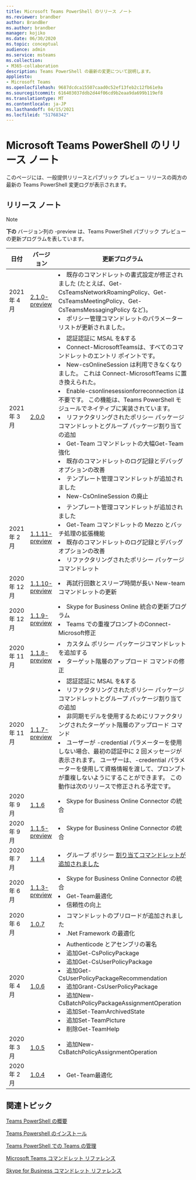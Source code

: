 ```yaml
---
title: Microsoft Teams PowerShell のリリース ノート
ms.reviewer: brandber
author: BrandBer
ms.author: brandber
manager: kojiko
ms.date: 06/30/2020
ms.topic: conceptual
audience: admin
ms.service: msteams
ms.collection:
- M365-collaboration
description: Teams PowerShell の最新の変更について説明します。
appliesto:
- Microsoft Teams
ms.openlocfilehash: 9687dcdca15507caad0c52ef13feb2c12fb61e9a
ms.sourcegitcommit: 616403037ddb2d44f06cd9b2eaa9da699b119ef8
ms.translationtype: MT
ms.contentlocale: ja-JP
ms.lasthandoff: 04/15/2021
ms.locfileid: "51768342"
---
```

# <a name="microsoft-teams-powershell-release-notes"></a>Microsoft Teams PowerShell のリリース ノート

このページには、一般提供リリースとパブリック プレビュー リリースの両方の最新の Teams PowerShell 変更ログが表示されます。

## <a name="release-notes"></a>リリース ノート

> [!NOTE]
> **下の** バージョン列の -preview は、Teams PowerShell パブリック プレビューの更新プログラムを表しています。

| 日付 | バージョン | 更新プログラム |
|------- | -------------------- | ------------------------------ |
| 2021 年 4 月 | [2.1.0-preview](https://www.powershellgallery.com/packages/MicrosoftTeams/2.1.0-preview) | <li>既存のコマンドレットの書式設定が修正されました (たとえば、Get-CsTeamsNetworkRoamingPolicy、Get-CsTeamsMeetingPolicy、Get-CsTeamsMessagingPolicy など)。</li><li>ポリシー管理コマンドレットのパラメーター リストが更新されました。</li>|
| 2021 年 3 月 | [2.0.0](https://www.powershellgallery.com/packages/MicrosoftTeams/2.0.0) | <li>認証認証に MSAL を&する</li> <li>Connect-MicrosoftTeamsは、すべてのコマンドレットのエントリ ポイントです。</li><li>New-csOnlineSession は利用できなくなりました。 これは Connect-MicrosoftTeams に置き換えられた。</li><li>Enable-csonlinesessionforreconnection は不要です。 この機能は、Teams PowerShell モジュールでネイティブに実装されています。</li> <li>リファクタリングされたポリシー パッケージコマンドレットとグループ パッケージ割り当ての追加</li><li>Get-Team コマンドレットの大幅Get-Team強化</li> <li>既存のコマンドレットのログ記録とデバッグ オプションの改善 </li> <li>テンプレート管理コマンドレットが追加されました</li> <li>New-CsOnlineSession の廃止</li>|
| 2021 年 2 月 | [1.1.11-preview](https://www.powershellgallery.com/packages/MicrosoftTeams/1.1.11-preview) | <li>テンプレート管理コマンドレットが追加されました</li><li>Get-Team コマンドレットの Mezzo とバッチ処理の拡張機能</li> <li>既存のコマンドレットのログ記録とデバッグ オプションの改善 </li> <li>リファクタリングされたポリシー パッケージコマンドレット</li>|
| 2020 年 12 月 | [1.1.10-preview](https://www.powershellgallery.com/packages/MicrosoftTeams/1.1.10-preview) | <li>再試行回数とスリープ時間が長い New-team コマンドレットの更新</li>|
| 2020 年 12 月 | [1.1.9-preview](https://www.powershellgallery.com/packages/MicrosoftTeams/1.1.9-preview) | <li>Skype for Business Online 統合の更新プログラム</li><li>Teams での重複プロンプトのConnect-Microsoft修正</li>|
| 2020 年 11 月 | [1.1.8-preview](https://www.powershellgallery.com/packages/MicrosoftTeams/1.1.8-preview) | <li>カスタム ポリシー パッケージコマンドレットを追加する</li><li>ターゲット階層のアップロード コマンドの修正</li>|
| 2020 年 11 月 | [1.1.7-preview](https://www.powershellgallery.com/packages/MicrosoftTeams/1.1.7-preview) | <li>認証認証に MSAL を&する</li><li>リファクタリングされたポリシー パッケージコマンドレットとグループ パッケージ割り当ての追加</li><li>非同期モデルを使用するためにリファクタリングされたターゲット階層のアップロード コマンド</li> <li>ユーザーが -credential パラメーターを使用しない場合、最初の認証中に 2 回メッセージが表示されます。 ユーザーは、-credential パラメーターを使用して資格情報を渡して、プロンプトが重複しないようにすることができます。 この動作は次のリリースで修正される予定です。</li> |
| 2020 年 9 月 | [1.1.6](https://www.powershellgallery.com/packages/MicrosoftTeams/1.1.6) | <li>Skype for Business Online Connector の統合</li> |
| 2020 年 9 月 | [1.1.5-preview](https://www.powershellgallery.com/packages/MicrosoftTeams/1.1.5-preview) | <li>Skype for Business Online Connector の統合</li> |
| 2020 年 7 月 | [1.1.4](https://www.powershellgallery.com/packages/MicrosoftTeams/1.1.4) | <li>グループ ポリシー [割り当てコマンドレットが追加されました](./assign-policies.md#assign-a-policy-to-a-group)</li> |
| 2020 年 6 月 | [1.1.3-preview](https://www.powershellgallery.com/packages/MicrosoftTeams/1.1.3-preview) | <li>Skype for Business Online Connector の統合<li>Get-Team最適化<li>信頼性の向上</li> |
| 2020 年 6 月 | [1.0.7](https://www.powershellgallery.com/packages/MicrosoftTeams/1.0.7) | <li>コマンドレットのプリロードが追加されました<li>.Net Framework の最適化</li>   |
| 2020 年 4 月 | [1.0.6](https://www.powershellgallery.com/packages/MicrosoftTeams/1.0.6) | <li>Authenticode とアセンブリの署名<li>追加Get-CsPolicyPackage<li>追加Get-CsUserPolicyPackage<li>追加Get-CsUserPolicyPackageRecommendation<li>追加Grant-CsUserPolicyPackage<li>追加New-CsBatchPolicyPackageAssignmentOperation<li>追加Set-TeamArchivedState<li>追加Set-TeamPicture<li>削除Get-TeamHelp</li>  |
| 2020 年 3 月 | [1.0.5](https://www.powershellgallery.com/packages/MicrosoftTeams/1.0.5) |<li>追加New-CsBatchPolicyAssignmentOperation</li> |
| 2020 年 2 月 | [1.0.4](https://www.powershellgallery.com/packages/MicrosoftTeams/1.0.4) | <li>Get-Team最適化</li>  |

## <a name="related-topics"></a>関連トピック

[Teams PowerShell の概要](teams-powershell-overview.md)

[Teams Powershell のインストール](teams-powershell-install.md)

[Teams PowerShell での Teams の管理](teams-powershell-managing-teams.md)

[Microsoft Teams コマンドレット リファレンス](/powershell/teams/?view=teams-ps)

[Skype for Business コマンドレット リファレンス](/powershell/skype/intro?view=skype-ps)
